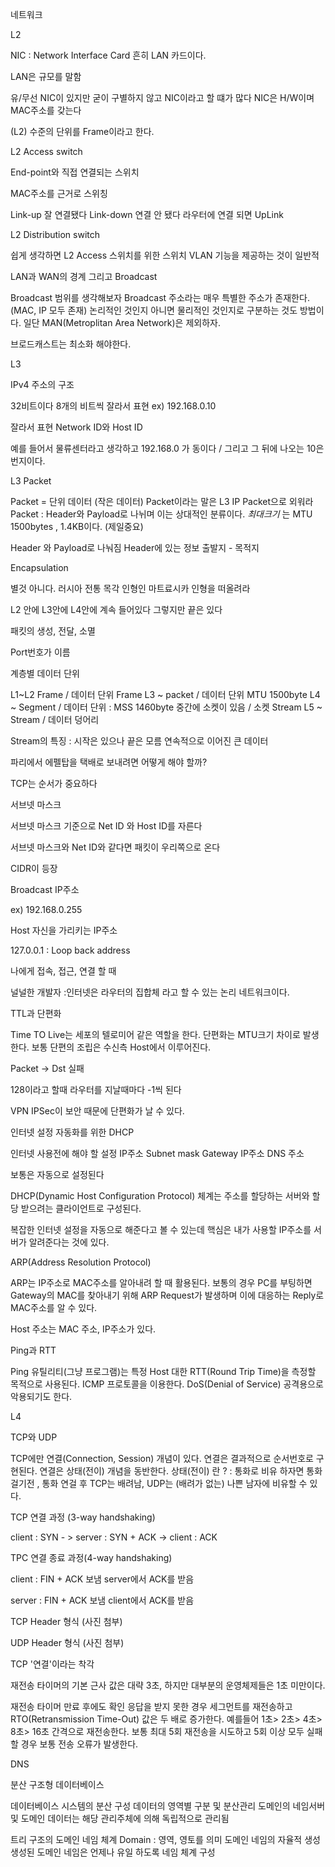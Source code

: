 네트워크


L2

NIC : Network Interface Card 
흔히 LAN 카드이다.

LAN은 규모를 말함 

유/무선 NIC이 있지만 굳이 구별하지 않고 NIC이라고 할 떄가 많다
NIC은 H/W이며 MAC주소를 갖는다

(L2) 수준의 단위를 Frame이라고 한다.

L2 Access switch

End-point와 직접 연결되는 스위치

MAC주소를 근거로 스위칭


Link-up 잘 연결됐다
Link-down 연결 안 됐다
라우터에 연결 되면 UpLink


L2 Distribution switch

쉽게 생각하면 L2 Access 스위치를 위한 스위치 
VLAN 기능을 제공하는 것이 일반적 

LAN과 WAN의 경계 그리고 Broadcast

Broadcast 범위를 생각해보자
Broadcast 주소라는 매우 특별한 주소가 존재한다.(MAC, IP 모두 존재)
논리적인 것인지 아니면 물리적인 것인지로 구분하는 것도 방법이다.
일단 MAN(Metroplitan Area Network)은 제외하자.

브로드캐스트는 최소화 해야한다.

L3

IPv4 주소의 구조

32비트이다 
8개의 비트씩 잘라서 표현 
ex) 192.168.0.10 

잘라서 표현 Network ID와 Host ID

예를 들어서 물류센터라고 생각하고
192.168.0 가 동이다 / 그리고 그 뒤에 나오는 10은 번지이다.

L3 Packet  

Packet = 단위 데이터 (작은 데이터)
Packet이라는 말은 L3 IP Packet으로 외워라 
Packet : Header와 Payload로 나뉘며 이는 상대적인 분류이다.
*최대크기* 는 MTU  1500bytes , 1.4KB이다. (제일중요)

Header 와 Payload로 나눠짐 
Header에 있는 정보 출발지 - 목적지

Encapsulation 

별것 아니다. 러시아 전통 목각 인형인 마트료시카 인형을 떠올려라

L2 안에 L3안에 L4안에 계속 들어있다 그렇지만 끝은 있다

패킷의 생성, 전달, 소멸

 Port번호가 이름 

계층별 데이터 단위 

L1~L2 Frame / 데이터 단위 Frame 
L3 ~ packet  / 데이터 단위 MTU 1500byte
L4 ~ Segment / 데이터 단위 : MSS 1460byte
 중간에 소켓이 있음  /  소켓  Stream
L5 ~ Stream / 데이터 덩어리 

Stream의 특징 : 시작은 있으나 끝은 모름 연속적으로 이어진 큰 데이터


파리에서 에펠탑을 택배로 보내려면 어떻게 해야 할까?


TCP는 순서가 중요하다

서브넷 마스크

서브넷 마스크 기준으로 Net ID 와 Host ID를 자른다

서브넷 마스크와 Net ID와 같다면 패킷이 우리쪽으로 온다

CIDR이 등장

Broadcast IP주소

ex) 192.168.0.255

Host 자신을 가리키는 IP주소

127.0.0.1 : Loop back address

나에게 접속, 접근, 연결 할 때 

널널한 개발자 :인터넷은 라우터의 집합체 라고 할 수 있는 논리 네트워크이다.


TTL과 단편화 

Time TO Live는 세포의 텔로미어 같은 역할을 한다.
단편화는 MTU크기 차이로 발생한다.
보통 단편의 조립은 수신측 Host에서 이루어진다.

Packet -> Dst 실패 

128이라고 할때 라우터를 지날때마다 -1씩 된다

VPN IPSec이 보안 때문에 단편화가 날 수 있다.


인터넷 설정 자동화를 위한 DHCP

인터넷 사용전에 해야 할 설정 
IP주소
Subnet mask
Gateway IP주소
DNS 주소

보통은 자동으로 설정된다

DHCP(Dynamic Host Configuration Protocol)
체계는 주소를 할당하는 서버와 할당 받으려는 클라이언트로 구성된다.

복잡한 인터넷 설정을 자동으로 해준다고 볼 수 있는데 핵심은 내가 사용할 IP주소를 서버가 알려준다는 것에 있다.


ARP(Address Resolution Protocol)

ARP는 IP주소로 MAC주소를 알아내려 할 때 활용된다.
보통의 경우 PC를 부팅하면 Gateway의 MAC를 찾아내기 위해 ARP Request가 발생하며 이에 
대응하는 Reply로 MAC주소를 알 수 있다.

Host 주소는 MAC 주소, IP주소가 있다.


Ping과 RTT

Ping 유틸리티(그냥 프로그램)는 특정 Host 대한 RTT(Round Trip Time)을 측정할 목적으로 사용된다.
ICMP 프로토콜을 이용한다.
DoS(Denial of Service) 공격용으로 악용되기도 한다.

L4

TCP와 UDP

TCP에만 연결(Connection, Session) 개념이 있다.
연결은 결과적으로 순서번호로 구현된다.
연결은 상태(전이) 개념을 동반한다. 상태(전이) 란 ? : 통화로 비유 하자면 통화걸기전 , 통화 연걸 후 
TCP는 배려남, UDP는 (배려가 없는) 나쁜 남자에 비유할 수 있다.

TCP 연결 과정 (3-way handshaking)

client : SYN  - > server : SYN + ACK -> client : ACK

TPC 연결 종료 과정(4-way handshaking)

client : FIN + ACK 보냄
server에서 ACK를 받음 

server : FIN + ACK 보냄
client에서 ACK를 받음 


TCP Header 형식
(사진 첨부)

UDP Header 형식
(사진 첨부)


TCP '연결'이라는 착각 

재전송 타이머의 기본 근사 값은 대략 3초, 하지만
대부분의 운영체제들은 1초 미만이다.

재전송 타이머 만료 후에도 확인 응답을 받지 못한 경우 세그먼트를 재전송하고 
RTO(Retransmission Time-Out) 값은 두 배로 증가한다.
예를들어 1초> 2초> 4초> 8초> 16초 간격으로 재전송한다.
보통 최대 5회 재전송을 시도하고 5회 이상 모두 실패할 경우 보통 전송 오류가 발생한다.


DNS 

분산 구조형 데이터베이스 

데이터베이스 시스템의 분산 구성
데이터의 영역별 구분 및 분산관리
도메인의 네임서버 및 도메인 데이터는 해당 관리주체에 의해 독립적으로 관리됨

트리 구조의 도메인 네임 체계
Domain : 영역, 영토를 의미
도메인 네임의 자율적 생성
생성된 도메인 네임은 언제나 유일 하도록 네임 체계 구성
